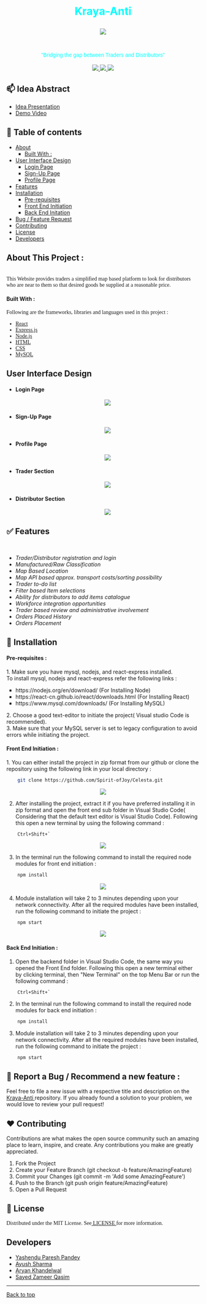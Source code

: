 
<!-- Heading1(Title) -->
<h1><p align = center id="Top"><font color="cyan">Kraya-Anti</font></p></h1>

<!-- Image logo-->
<p align = center><img src = "https://github.com/Spirit-ofJoy/Celesta/blob/master/docs/readme-images/logo.jpg"></p>
<br>
<p align = center><font face="Helvetica" color=cyan>"Bridging the gap between Traders and Distributors"</font><br><br>
<a href="https://github.com/Spirit-ofJoy/Celesta/blob/master/LICENSE" target="_blank">
        <img src = "https://img.shields.io/badge/License-MIT-green">
</a>
<a href="#Developers" target="_blank">
        <img src="https://img.shields.io/badge/Developers-4-cyan">
</a>
<a href="https://www.npmjs.com/package/npm/v/6.14.10" target="_blank">
        <img src="https://img.shields.io/badge/npm-v6.14.10-red">
</a>
</p>

## 📫 Idea Abstract
<UL>
        <li><a href = "https://drive.google.com/file/d/1CvZo34A2acqv5k0peHJpNGbSgtSS0kuX/view?usp=sharing"> Idea Presentation </a> 
        <li><a href = "https://drive.google.com/file/d/1MlJh7UG-bjhvNepHpU3X2msiwNOXPpyt/view?usp=sharing"> Demo Video </a> 
</UL> 

<!-- Table of contents -->
## 📝 Table of contents
<UL>
<li> <a href="#About"> About </a>
    <UL type = square>
        <li> <a href="#Built"> Built With :</a>
    </UL>
<li> <a href="#UI"> User Interface Design </a>
    <UL type = square>
        <li> <a href="#Login"> Login Page </a>
        <li> <a href="#Sign"> Sign-Up Page </a>
        <li> <a href="#Profile"> Profile Page </a>
    </UL>
<li> <a href="#Features"> Features </a>
<li> <a href="#Installation"> Installation </a>
    <UL type = square>
        <li> <a href="#Pre"> Pre-requisites </a>
        <li> <a href="#Front"> Front End Initiation </a>
        <li> <a href="#Back"> Back End Initation </a>
    </UL>
<li> <a href="#Bug"> Bug / Feature Request </a>
<li> <a href="#Contributing"> Contributing </a>
<li> <a href="#License"> License </a>
<li> <a href="#Developers"> Developers </a>
</UL>

<!-- Heading2(About) -->
<p id="About"><h2><font> About This Project : </font></h2></p>
<br>
<!-- Description -->
<font face = "Verdana"> This Website provides traders a simplified map based platform to look for distributors who are near to them so that desired goods be supplied at a reasonable price.</font>

<p id="Built">
    <h4>
        <font>
            Built With : 
        </font>
    </h4>
</p>
<font face = "Verdana"> Following are the frameworks, libraries and languages used in this project :  <UL>
<li><a href = "https://reactjs.org/"> React </a> 
<li><a href = "https://expressjs.com/"> Express.js </a>
<li><a href = "https://nodejs.org/"> Node.js </a>
<li><a href = "https://developer.mozilla.org/en-US/docs/Web/HTML"> HTML </a>
<li><a href = "https://developer.mozilla.org/en-US/docs/Web/CSS"> CSS </a>
<li><a href = "https://www.mysql.com/"> MySQL </a>
</UL></font>
<!-- UI-Design -->
<p id="UI"><h2><font> User Interface Design </font></h2></p>
<UL>
<li><h4> Login Page </h4>
<p align = center id="Login"><img src = "https://github.com/Spirit-ofJoy/Celesta/blob/master/docs/readme-images/Login.PNG"></p>
<li><h4> Sign-Up Page </h4>
<p align = center id="Sign"><img src = "https://github.com/Spirit-ofJoy/Celesta/blob/master/docs/readme-images/Sign-Up%20Page%20for%20dist.PNG"></p>
<li><h4> Profile Page </h4>
<p align = center id="Profile"><img src = "https://github.com/Spirit-ofJoy/Celesta/blob/master/docs/readme-images/Profile-page.png"></p>
<li><h4> Trader Section </h4>
<p align = center id="Profile"><img src = "https://github.com/Spirit-ofJoy/Celesta/blob/master/docs/readme-images/trader%20section.gif"></p>
<li><h4> Distributor Section </h4>
<p align = center id="Profile"><img src = "https://github.com/Spirit-ofJoy/Celesta/blob/master/docs/readme-images/distributor%20section.gif"></p>
</UL>
<!-- Features -->
<p id="Features"><h2><font>✅ Features</font></h2></p>
<br>
<UL>
<li><I> Trader/Distributor registration and login </I>
<li><I> Manufactured/Raw Classification </I>
<li><I> Map Based Location </I>
<li><I> Map API based approx. transport costs/sorting possibility </I>
<li><I> Trader to-do list </I>
<li><I> Filter based Item selections </I>
<li><I> Ability for distributors to add items catalogue </I>
<li><I> Workforce integration opportunities </I>
<li><I> Trader based review and administrative involvement </I>
<li><I> Orders Placed History </I>
<li><I> Orders Placement </I>
</UL>
<!-- Installation -->
<p id="Installation"><h2><font>🚀 Installation </font></h2></p>
<p id="Pre"><h4><font> Pre-requisites : </font></h4></p>
1. Make sure you have mysql, nodejs, and react-express installed.<br>
    To install mysql, nodejs and react-express refer the following links :<br>
    <UL type = square>
    <li>https://nodejs.org/en/download/ (For Installing Node)
    <li>https://react-cn.github.io/react/downloads.html (For Installing React)
    <li>https://www.mysql.com/downloads/ (For Installing MySQL)
    </UL>
2. Choose a good text-editor to initiate the project( Visual studio Code is recommended).<br>
3. Make sure that your MySQL server is set to legacy configuration to avoid errors while initiating the project.<br>
<p id="Front"><h4><font>Front End Initiation : </font></h4></p>
1. You can either install the project in zip format from our github or clone the repository using the following link in your local directory : 

```bash
    git clone https://github.com/Spirit-ofJoy/Celesta.git 
```
<p align = center><img src = "https://github.com/Spirit-ofJoy/Celesta/blob/master/docs/readme-images/Download.gif"></p>

2. After installing the project, extract it if you have preferred installing it in zip format and open the front end sub folder in Visual Studio Code( Considering that the default text editor is Visual Studio Code). Following this open a new terminal by using the following command :

```shell
    Ctrl+Shift+`
```
<p align = center><img src = "https://github.com/Spirit-ofJoy/Celesta/blob/master/docs/readme-images/open-folder.gif"></p>

3. In the terminal run the following command to install the required node modules for front end initiation :

```bash
    npm install
```
<p align = center><img src = "https://github.com/Spirit-ofJoy/Celesta/blob/master/docs/readme-images/npm-install.gif"></p>

4. Module installation will take 2 to 3 minutes depending upon your network connectivity. After all the required modules have been installed, run the following command to initiate the project : 

```bash
    npm start
```
<p align = center><img src = "https://github.com/Spirit-ofJoy/Celesta/blob/master/docs/readme-images/npm-start.gif"></p>

<p id="Back" ><h4><font> Back End Initiation : </font></h4></p>

1. Open the backend folder in Visual Studio Code, the same way you opened the Front End folder. Following this open a new terminal either by clicking terminal, then "New Terminal" on the top Menu Bar or run the following command : 

```shell
    Ctrl+Shift+`
```

2. In the terminal run the following command to install the required node modules for back end initiation :

```bash
    npm install
```

3. Module installation will take 2 to 3 minutes depending upon your network connectivity. After all the required modules have been installed, run the following command to initiate the project : 

```bash
    npm start
```
<!-- Bug and feature request -->
<p id="Bug"><h2><font>🤝 Report a Bug / Recommend a new feature : </font></h2></p>
Feel free to file a new issue with a respective title and description on the <a href = "https://github.com/Spirit-ofJoy/Celesta/issues"> Kraya-Anti </a> repository. If you already found a solution to your problem, we would love to review your pull request!
<!-- Contributing -->
<p id="Contributing"><h2><font>❤️ Contributing </font></h2></p>
Contributions are what makes the open source community such an amazing place to learn, inspire, and create. Any contributions you make are greatly appreciated.

1. Fork the Project
2. Create your Feature Branch (git checkout -b feature/AmazingFeature)
3. Commit your Changes (git commit -m 'Add some AmazingFeature')
4. Push to the Branch (git push origin feature/AmazingFeature)
5. Open a Pull Request
<!-- License -->
<p id="License"><h2><font>📘 License </font></h2></p>
<font face = "Verdana"> Distributed under the MIT License. See<a href = "https://github.com/Spirit-ofJoy/Celesta/blob/master/LICENSE"> LICENSE </a>for more information.</font>
<!-- Contributors -->
<p id="Developers"><h2><font> Developers </font></h2></p>
<UL>
    <li><a href = "https://github.com/Spirit-ofJoy"> Yashendu Paresh Pandey </a>
    <li><a href = "https://github.com/ayayushsharma"> Ayush Sharma</a>
    <li><a href = "https://github.com/Ark2307"> Aryan Khandelwal</a>
    <li><a href = "https://github.com/szqskywalker"> Sayed Zameer Qasim </a>
</UL>
<hr>

<a href = "#Top"> 
        Back to top 
</a>
